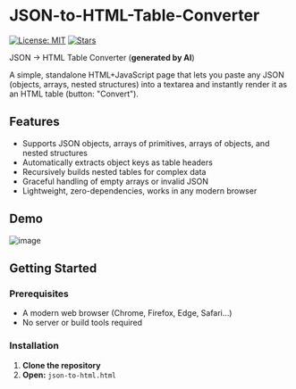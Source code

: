 # JSON-to-HTML-Table-Converter

[![License: MIT](https://img.shields.io/badge/License-MIT-green.svg)](LICENSE)
[![Stars](https://img.shields.io/github/stars/alcabon/JSON-to-HTML-Table-Converter)]()

JSON → HTML Table Converter (**generated by AI**)

A simple, standalone HTML+JavaScript page that lets you paste any JSON (objects, arrays, nested structures) into a textarea and instantly render it as an HTML table (button: "Convert").

## Features

- Supports JSON objects, arrays of primitives, arrays of objects, and nested structures  
- Automatically extracts object keys as table headers  
- Recursively builds nested tables for complex data  
- Graceful handling of empty arrays or invalid JSON  
- Lightweight, zero-dependencies, works in any modern browser  

## Demo

![image](https://github.com/user-attachments/assets/e63e1cf4-b6eb-4873-a144-b25e901b6f17)

## Getting Started

### Prerequisites

- A modern web browser (Chrome, Firefox, Edge, Safari…)  
- No server or build tools required

### Installation

1. **Clone the repository**
2. **Open:** `json-to-html.html` 

